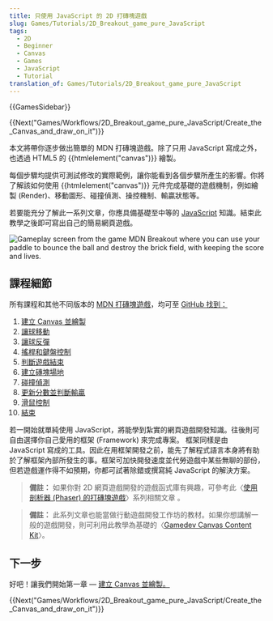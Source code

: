 ```yaml
---
title: 只使用 JavaScript 的 2D 打磚塊遊戲
slug: Games/Tutorials/2D_Breakout_game_pure_JavaScript
tags:
  - 2D
  - Beginner
  - Canvas
  - Games
  - JavaScript
  - Tutorial
translation_of: Games/Tutorials/2D_Breakout_game_pure_JavaScript
---
```

{{GamesSidebar}}

{{Next("Games/Workflows/2D_Breakout_game_pure_JavaScript/Create_the_Canvas_and_draw_on_it")}}

本文將帶你逐步做出簡單的 MDN 打磚塊遊戲。除了只用 JavaScript 寫成之外，也透過 HTML5 的 {{htmlelement("canvas")}} 繪製。

每個步驟均提供可測試修改的實際範例，讓你能看到各個步驟所產生的影響。你將了解該如何使用 {{htmlelement("canvas")}} 元件完成基礎的遊戲機制，例如繪製 (Render)、移動圖形、碰撞偵測、操控機制、輸贏狀態等。

若要能充分了解此一系列文章，你應具備基礎至中等的 [JavaScript](/en-US/Learn/Getting_started_with_the_web/JavaScript_basics) 知識。結束此教學之後即可寫出自己的簡易網頁遊戲。

![Gameplay screen from the game MDN Breakout where you can use your paddle to bounce the ball and destroy the brick field, with keeping the score and lives.](mdn-breakout-gameplay.png)

## 課程細節

所有課程和其他不同版本的 [MDN 打磚塊遊戲](http://breakout.enclavegames.com/lesson10.html)，均可至 [GitHub 找到：](https://github.com/end3r/Canvas-gamedev-workshop)

1.  [建立 Canvas 並繪製](/zh-TW/docs/Games/Workflows/2D_Breakout_game_pure_JavaScript/Create_the_Canvas_and_draw_on_it)
2.  [讓球移動](/en-US/docs/Games/Workflows/2D_Breakout_game_pure_JavaScript/Move_the_ball)
3.  [讓球反彈](/en-US/docs/Games/Workflows/2D_Breakout_game_pure_JavaScript/Bounce_off_the_walls)
4.  [搖桿和鍵盤控制](/en-US/docs/Games/Workflows/2D_Breakout_game_pure_JavaScript/Paddle_and_keyboard_controls)
5.  [判斷遊戲結束](/en-US/docs/Games/Workflows/2D_Breakout_game_pure_JavaScript/Game_over)
6.  [建立磚塊場地](/en-US/docs/Games/Workflows/2D_Breakout_game_pure_JavaScript/Build_the_brick_field)
7.  [碰撞偵測](/en-US/docs/Games/Workflows/2D_Breakout_game_pure_JavaScript/Collision_detection)
8.  [更新分數並判斷輸贏](/en-US/docs/Games/Workflows/2D_Breakout_game_pure_JavaScript/Track_the_score_and_win)
9.  [滑鼠控制](/en-US/docs/Games/Workflows/2D_Breakout_game_pure_JavaScript/Mouse_controls)
10. [結束](/en-US/docs/Games/Workflows/2D_Breakout_game_pure_JavaScript/Finishing_up)

若一開始就單純使用 JavaScript，將能學到紮實的網頁遊戲開發知識。往後則可自由選擇你自己愛用的框架 (Framework) 來完成專案。
框架同樣是由 JavaScript 寫成的工具。因此在用框架開發之前，能先了解程式語言本身將有助於了解框架內部所發生的事。框架可加快開發速度並代勞遊戲中某些無聊的部份，但若遊戲運作得不如預期，你都可試著除錯或撰寫純 JavaScript 的解決方案。

> **備註：** 如果你對 2D 網頁遊戲開發的遊戲函式庫有興趣，可參考此〈[使用剖析器 (Phaser) 的打磚塊遊戲](/en-US/docs/Games/Workflows/2D_breakout_game_Phaser)〉系列相關文章 。

> **備註：** 此系列文章也能當做行動遊戲開發工作坊的教材。如果你想講解一般的遊戲開發，則可利用此教學為基礎的〈[Gamedev Canvas Content Kit](https://github.com/end3r/Gamedev-Canvas-Content-Kit)〉。

## 下一步

好吧！讓我們開始第一章 — [建立 Canvas 並繪製。](/zh-TW/docs/Games/Workflows/2D_Breakout_game_pure_JavaScript/Create_the_Canvas_and_draw_on_it)

{{Next("Games/Workflows/2D_Breakout_game_pure_JavaScript/Create_the_Canvas_and_draw_on_it")}}
